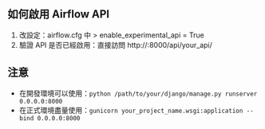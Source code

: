 ## 如何啟用 Airflow API
1. 改設定：airflow.cfg 中 > enable_experimental_api = True
2. 驗證 API 是否已經啟用：直接訪問 http://<your-airflow-server>:8000/api/your_api/

## 注意
* 在開發環境可以使用：`python /path/to/your/django/manage.py runserver 0.0.0.0:8000`
* 在正式環境盡量使用：`gunicorn your_project_name.wsgi:application --bind 0.0.0.0:8000`
